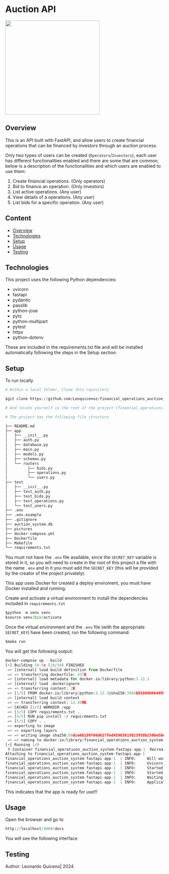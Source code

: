 # Auction API

<img src="https://github.com/user-attachments/assets/be2a0e99-891c-46d0-8583-1641fc072df0" width="300">



## Overview
This is an API built with FastAPI, and allow users to create financial operations that can be financed by investors through an auction process. 

Only two types of users can be created (`Operators`/`Investors`), each user has different functionalities enabled and there are some that are common, below is a description of the functionalities and which users are enabled to use them:

1) Create financial operations. (Only operators)
2) Bid to finance an operation. (Only investors)
3) List active operations. (Any user)
4) View details of a operations. (Any user)
5) List bids for a specific operation. (Any user)

## Content
* [Overview](#Overview)
* [Technologies](#Technologies)
* [Setup](#Setup)
* [Usage](#Usage)
* [Testing](#Testing)

## Technologies

This project uses the following Python dependencies:
* uvicorn
* fastapi
* pydantic
* passlib
* python-jose
* pytz
* python-multipart
* pytest
* httpx
* python-dotenv

These are included in the requirements.txt file and will be installed automatically following the steps in the Setup section.

## Setup
To run locally

```python
# Within a local folder, Clone this repository

$git clone https://github.com/Leoquicenoz/financial_operations_auction_system.git

# And locate yourself in the root of the project (financial_operations_auction_system)
```
```python
# The project has the following file structure

├── README.md
├── app
│   ├── __init__.py
│   ├── auth.py
│   ├── database.py
│   ├── main.py
│   ├── models.py
│   ├── schemas.py
│   └── routers
│         ├── bids.py
│         ├── operations.py
│         └── users.py
├── test
│   ├── __init__.py
│   ├── test_auth.py
│   ├── test_bids.py
│   ├── test_operations.py
│   └── test_users.py
├── .env
├── .env.example
├── .gitignore
├── auction_system.db
├── pictures
├── docker-compose.yml
├── Dockerfile
├── Makefile
└── requirements.txt
```
You must not have the `.env` file available, since the `SECRET_KEY` variable is stored in it, so you will need to create in the root of this project a file with the name `.env` and in it you must add the `SECRET_KEY` (this will be provided by the creator of the project privately).


This app uses Docker for created a deploy enviroment, you must have Docker installed and running.

Create and activate a virtual environment to install the dependencies included in `requirements.txt`

```python
$python -m venv venv
$source venv/bin/activate
```
Once the virtual environment and the `.env` file (with the appropriate `SECRET_KEY`) have been created, run the following command:

```python
$make run
```
You will get the following output: 

```python
docker-compose up --build
[+] Building 19.5s (10/10) FINISHED                                             
 => [internal] load build definition from Dockerfile                       0.0s
 => => transferring dockerfile: 437B                                       0.0s
 => [internal] load metadata for docker.io/library/python:3.12.3           3.9s
 => [internal] load .dockerignore                                          0.0s
 => => transferring context: 2B                                            0.0s
 => [1/5] FROM docker.io/library/python:3.12.3@sha256:3966b81808d864099f8  0.0s
 => [internal] load build context                                          0.1s
 => => transferring context: 13.45MB                                       0.1s
 => CACHED [2/5] WORKDIR /app                                              0.0s
 => [3/5] COPY requirements.txt .                                          0.0s
 => [4/5] RUN pip install -r requirements.txt                             15.2s
 => [5/5] COPY . .                                                         0.1s
 => exporting to image                                                     0.2s 
 => => exporting layers                                                    0.2s 
 => => writing image sha256:68dce6b198f66d627fed45903619823958b250be5b06c  0.0s 
 => => naming to docker.io/library/financial_operations_auction_system-fa  0.0s 
[+] Running 1/0                                                                 
 ⠿ Container financial_operations_auction_system-fastapi-app-1  Recreated  0.0s
Attaching to financial_operations_auction_system-fastapi-app-1
financial_operations_auction_system-fastapi-app-1  | INFO:     Will watch for changes in these directories: ['/app']
financial_operations_auction_system-fastapi-app-1  | INFO:     Uvicorn running on http://0.0.0.0:8000 (Press CTRL+C to quit)
financial_operations_auction_system-fastapi-app-1  | INFO:     Started reloader process [1] using StatReload
financial_operations_auction_system-fastapi-app-1  | INFO:     Started server process [8]
financial_operations_auction_system-fastapi-app-1  | INFO:     Waiting for application startup.
financial_operations_auction_system-fastapi-app-1  | INFO:     Application startup complete.
```

This indicates that the app is ready for use!!!

## Usage

Open the browser and go to 

```python
http://localhost:8000/docs
```

You will see the following interface






## Testing





Author: Leonardo Quiceno| 2024
